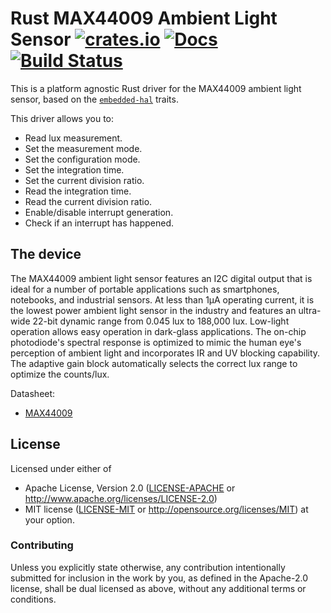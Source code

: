 # Rust MAX44009 Ambient Light Sensor [![crates.io](https://img.shields.io/crates/v/max44009.svg)](https://crates.io/crates/max44009) [![Docs](https://docs.rs/max44009/badge.svg)](https://docs.rs/max44009) [![Build Status](https://travis-ci.org/eldruin/max44009-rs.svg?branch=master)](https://travis-ci.org/eldruin/max44009-rs)

This is a platform agnostic Rust driver for the MAX44009 ambient
light sensor, based on the
[`embedded-hal`](https://github.com/rust-embedded/embedded-hal) traits.

This driver allows you to:
- Read lux measurement.
- Set the measurement mode.
- Set the configuration mode.
- Set the integration time.
- Set the current division ratio.
- Read the integration time.
- Read the current division ratio.
- Enable/disable interrupt generation.
- Check if an interrupt has happened.

## The device
The MAX44009 ambient light sensor features an I2C digital output
that is ideal for a number of portable applications such as
smartphones, notebooks, and industrial sensors.
At less than 1μA operating current, it is the lowest power ambient
light sensor in the industry and features an ultra-wide 22-bit
dynamic range from 0.045 lux to 188,000 lux.
Low-light operation allows easy operation in dark-glass
applications.
The on-chip photodiode's spectral response is optimized to mimic
the human eye's perception of ambient light and incorporates
IR and UV blocking capability. The adaptive gain block
automatically selects the correct lux range to optimize the
counts/lux.

Datasheet:
- [MAX44009](https://datasheets.maximintegrated.com/en/ds/Max44009.pdf)

## License

Licensed under either of

 * Apache License, Version 2.0 ([LICENSE-APACHE](LICENSE-APACHE) or
   http://www.apache.org/licenses/LICENSE-2.0)
 * MIT license ([LICENSE-MIT](LICENSE-MIT) or
   http://opensource.org/licenses/MIT) at your option.

### Contributing

Unless you explicitly state otherwise, any contribution intentionally submitted
for inclusion in the work by you, as defined in the Apache-2.0 license, shall
be dual licensed as above, without any additional terms or conditions.

